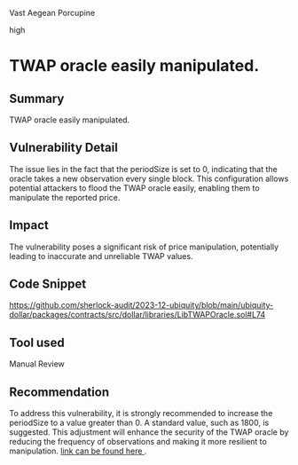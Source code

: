 Vast Aegean Porcupine

high

# TWAP oracle easily manipulated.

## Summary
TWAP oracle easily manipulated.

## Vulnerability Detail
The issue lies in the fact that the periodSize is set to 0, indicating that the oracle takes a new observation every single block. This configuration allows potential attackers to flood the TWAP oracle easily, enabling them to manipulate the reported price.

## Impact
The vulnerability poses a significant risk of price manipulation, potentially leading to inaccurate and unreliable TWAP values.


## Code Snippet
https://github.com/sherlock-audit/2023-12-ubiquity/blob/main/ubiquity-dollar/packages/contracts/src/dollar/libraries/LibTWAPOracle.sol#L74

## Tool used

Manual Review

## Recommendation
To address this vulnerability, it is strongly recommended to increase the periodSize to a value greater than 0. A standard value, such as 1800, is suggested. This adjustment will enhance the security of the TWAP oracle by reducing the frequency of observations and making it more resilient to manipulation. [link can be found here ](https://solodit.xyz/issues/h-04-oracle-periodsize-is-very-low-allowing-the-twap-price-to-be-easily-manipulated-code4rena-canto-canto-git).
